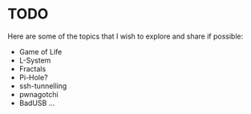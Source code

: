 # TODO 

Here are some of the topics that I wish to explore and share if possible:

- Game of Life
- L-System
- Fractals
- Pi-Hole?
- ssh-tunnelling
- pwnagotchi
- BadUSB
...
